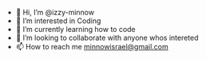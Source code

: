- 👋 Hi, I’m @izzy-minnow
- 👀 I’m interested in Coding
- 🌱 I’m currently learning how to code
- 💞️ I’m looking to collaborate with anyone whos intereted
- 📫 How to reach me minnowisrael@gmail.com

<!---
izzy-minnow/izzy-minnow is a ✨ special ✨ repository because its `README.md` (this file) appears on your GitHub profile.
You can click the Preview link to take a look at your changes.
--->
